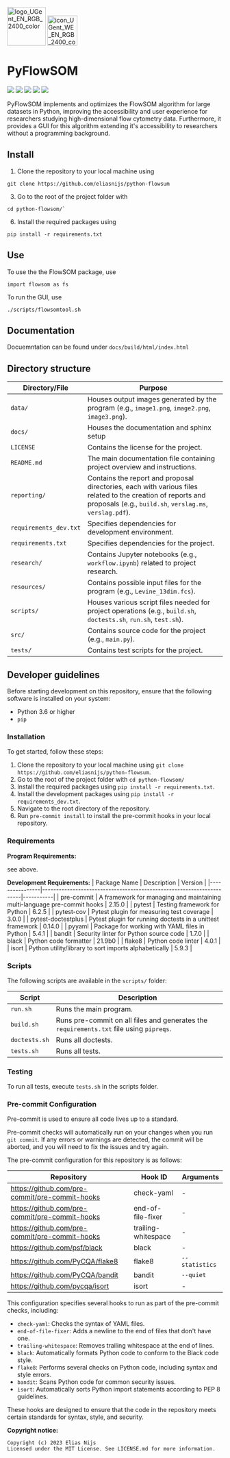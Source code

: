 <div valign="center">
<img alt="logo_UGent_EN_RGB_2400_color" src="https://github.com/eliasnijs/python-flowsum/assets/37975937/0a7c142e-2375-4992-8eea-ead1129fae1d" height=90</img>
<img alt="icon_UGent_WE_EN_RGB_2400_color" src="https://github.com/eliasnijs/python-flowsum/assets/37975937/d4dab401-0484-4a0f-8c4a-dd3f325814fe" height=70></img>
</div>

# PyFlowSOM

![](https://img.shields.io/badge/Field-Bioinformatics-red)
![](https://img.shields.io/badge/Field-Machine_Learning-red)
![](https://img.shields.io/badge/Field-Data_Visualisation-red)
![](https://img.shields.io/badge/Language-Python-green)
![](https://img.shields.io/badge/Institute-Universiteit_Gent-blue)

PyFlowSOM implements and optimizes the FlowSOM algorithm for large datasets in Python, improving the accessibility and user experience for researchers studying high-dimensional flow cytometry data. Furthermore, it provides a GUI for this algorithm extending it's accessibility to researchers without a programming background.


## Install

1. Clone the repository to your local machine using
```
git clone https://github.com/eliasnijs/python-flowsum
```
3. Go to the root of the project folder with 
```
cd python-flowsom/`
```
6. Install the required packages using
```
pip install -r requirements.txt
```

## Use

To use the the FlowSOM package, use
```
import flowsom as fs
```

To run the GUI, use
```
./scripts/flowsomtool.sh
```

## Documentation

Docuemntation can be found under `docs/build/html/index.html`

## Directory structure

| Directory/File  | Purpose |
| ------------- | ------------- |
| `data/`  | Houses output images generated by the program (e.g., `image1.png`, `image2.png`, `image3.png`). |
| `docs/`  | Houses the documentation and sphinx setup |
| `LICENSE`  | Contains the license for the project. |
| `README.md`  | The main documentation file containing project overview and instructions. |
| `reporting/`  | Contains the report and proposal directories, each with various files related to the creation of reports and proposals (e.g., `build.sh`, `verslag.ms`, `verslag.pdf`). |
| `requirements_dev.txt`  | Specifies dependencies for development environment. |
| `requirements.txt`  | Specifies dependencies for the project. |
| `research/`  | Contains Jupyter notebooks (e.g., `workflow.ipynb`) related to project research. |
| `resources/`  | Contains possible input files for the program (e.g., `Levine_13dim.fcs`). |
| `scripts/`  | Houses various script files needed for project operations (e.g., `build.sh`, `doctests.sh`, `run.sh`, `test.sh`). |
| `src/`  | Contains source code for the project (e.g., `main.py`). |
| `tests/`  | Contains test scripts for the project. |

## Developer guidelines

Before starting development on this repository, ensure that the following software is installed on your system:

- Python 3.6 or higher
- `pip`

### Installation

To get started, follow these steps:

1. Clone the repository to your local machine using `git clone https://github.com/eliasnijs/python-flowsum`.
2. Go to the root of the project folder with `cd python-flowsom/`
3. Install the required packages using `pip install -r requirements.txt`.
4. Install the development packages using `pip install -r requirements_dev.txt`.
5. Navigate to the root directory of the repository.
6. Run `pre-commit install` to install the pre-commit hooks in your local repository.

### Requirements

**Program Requirements:**

see above.

**Development Requirements:**
| Package Name   | Description                                                          | Version   |
|----------------|----------------------------------------------------------------------|-----------|
| pre-commit     | A framework for managing and maintaining multi-language pre-commit hooks | 2.15.0 |
| pytest         | Testing framework for Python                                           | 6.2.5     |
| pytest-cov     | Pytest plugin for measuring test coverage                              | 3.0.0     |
| pytest-doctestplus | Pytest plugin for running doctests in a unittest framework            | 0.14.0    |
| pyyaml         | Package for working with YAML files in Python                          | 5.4.1     |
| bandit         | Security linter for Python source code                                 | 1.7.0     |
| black          | Python code formatter                                                 | 21.9b0   |
| flake8         | Python code linter                                                    | 4.0.1     |
| isort          | Python utility/library to sort imports alphabetically                 | 5.9.3     |

### Scripts

The following scripts are available in the `scripts/` folder:

| Script | Description |
|--------|-------------|
| `run.sh` | Runs the main program. |
| `build.sh` | Runs pre-commit on all files and generates the `requirements.txt` file using `pipreqs`. |
| `doctests.sh` | Runs all doctests. |
| `tests.sh` | Runs all tests. |

### Testing

To run all tests, execute `tests.sh` in the scripts folder.

### Pre-commit Configuration

Pre-commit is used to ensure all code lives up to a standard.

Pre-commit checks will automatically run on your changes when you run `git commit`. If any errors or warnings are detected, the commit will be aborted, and you will need to fix the issues and try again.

The pre-commit configuration for this repository is as follows:

| Repository | Hook ID | Arguments |
|------------|---------|-----------|
| https://github.com/pre-commit/pre-commit-hooks | check-yaml | - |
| https://github.com/pre-commit/pre-commit-hooks | end-of-file-fixer | - |
| https://github.com/pre-commit/pre-commit-hooks | trailing-whitespace | - |
| https://github.com/psf/black | black | - |
| https://github.com/PyCQA/flake8 | flake8 | `--statistics` |
| https://github.com/PyCQA/bandit | bandit | `--quiet` |
| https://github.com/pycqa/isort | isort | - |

This configuration specifies several hooks to run as part of the pre-commit checks, including:

- `check-yaml`: Checks the syntax of YAML files.
- `end-of-file-fixer`: Adds a newline to the end of files that don't have one.
- `trailing-whitespace`: Removes trailing whitespace at the end of lines.
- `black`: Automatically formats Python code to conform to the Black code style.
- `flake8`: Performs several checks on Python code, including syntax and style errors.
- `bandit`: Scans Python code for common security issues.
- `isort`: Automatically sorts Python import statements according to PEP 8 guidelines.

These hooks are designed to ensure that the code in the repository meets certain standards for syntax, style, and security.

**Copyright notice:**
```
Copyright (c) 2023 Elias Nijs
Licensed under the MIT License. See LICENSE.md for more information.
```
